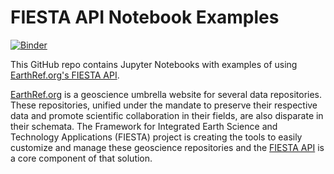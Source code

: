 # FIESTA API Notebook Examples

[![Binder](https://mybinder.org/badge_logo.svg)](https://mybinder.org/v2/gh/earthref/FIESTA-API-Notebooks/HEAD?filepath=v1)

This GitHub repo contains Jupyter Notebooks with examples of using [EarthRef.org's FIESTA API](https://api.earthref.org).

[EarthRef.org](https://earthref.org) is a geoscience umbrella website for several data repositories. These repositories, unified under the mandate to preserve their respective data and promote scientific collaboration in their fields, are also disparate in their schemata. The Framework for Integrated Earth Science and Technology Applications (FIESTA) project is creating the tools to easily customize and manage these geoscience repositories and the [FIESTA API](https://api.earthref.org) is a core component of that solution.